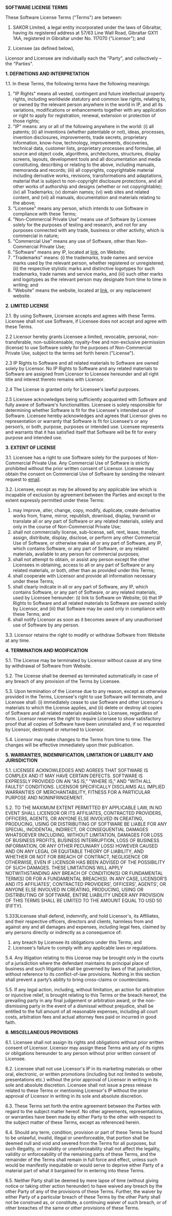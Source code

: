 **SOFTWARE LICENSE TERMS**

These Software License Terms ("Terms") are between:

1. SAKOR Limited, a legal entity incorporated under the laws of Gibraltar, having its registered address at 57/63 Line Wall Road, Gibraltar GX11 1AA, registered in Gibraltar under No. 117070 ("Licensor"); and

2. Licensee (as defined below),

Licensor and Licensee are individually each the "Party", and collectively – the "Parties".

**1. DEFINITIONS AND INTERPRETATION**

1.1. In these Terms, the following terms have the following meanings:

 1. "IP Rights" means all vested, contingent and future intellectual property rights, including worldwide statutory and common law rights, relating to, or owned by the relevant person anywhere in the world in IP, and all its variations, modifications or enhancements together with any application or right to apply for registration, renewal, extension or protection of those rights;
2. "IP" means: any or all of the following anywhere in the world: (i) all patents; (ii) all inventions (whether patentable or not), ideas, processes, invention disclosures, improvements, trade secrets, proprietary information, know-how, technology, improvements, discoveries, technical data, customer lists, proprietary processes and formulae, all source and object code, algorithms, architectures, structures, display screens, layouts, development tools and all documentation and media constituting, describing or relating to the above, including manuals, memoranda and records; (iii) all copyrights, copyrightable material including derivative works, revisions, transformations and adaptations, material that is subject to non-copyright disclosure protections, and all other works of authorship and designs (whether or not copyrightable); (iv) all Trademarks; (v) domain names; (vi) web sites and related content, and (vii) all manuals, documentation and materials relating to the above;
3. "Licensee" means any person, which intends to use Software in compliance with these Terms;  
4. "Non-Commercial Private Use" means use of Software by Licensee solely for the purposes of testing and research, and not for any purposes connected with any trade, business or other activity, which is commercial in nature;
5. "Commercial Use" means any use of Software, other than Non-Commercial Private Use;
6. "Software" means any IP, located at [link](https://github.com/dl-tokenf), on Website;
7. "Trademarks" means: (i) the trademarks, trade names and service marks used by the relevant person, whether registered or unregistered; (ii) the respective stylistic marks and distinctive logotypes for such trademarks, trade names and service marks, and (iii) such other marks and logotypes as the relevant person may designate from time to time in writing; and
8. "Website" means the website, located at [link](https://github.com/dl-tokenf), or any replacement website. 

**2. LIMITED LICENSE**

2.1. By using Software, Licensee accepts and agrees with these Terms. Licensee shall not use Software, if Licensee does not accept and agree with these Terms.

2.2 Licensor hereby grants Licensee a limited, revocable, personal, non-transferable, non-sublicensable, royalty-free and non-exclusive permission (license) to use Software  solely for the purposes of Non-Commercial Private Use, subject to the terms set forth herein ("License"). 

2.3 IP Rights to Software and all related materials to Software are owned solely by Licensor. No IP Rights to Software and any related materials to Software are assigned from Licensor to Licensee hereunder and all right title and interest thereto remains with Licensor.

2.4 The License is granted only for Licensee's lawful purposes. 

2.5 Licensee acknowledges being sufficiently acquainted with Software and fully aware of Software's functionalities. Licensee is solely responsible for determining whether Software is fit for the Licensee's intended use of Software. Licensee hereby acknowledges and agrees that Licensor gives no representation or warranty that Software is fit for Licensee's or any person’s, or both, purpose, purposes or intended use. Licensee represents and warrants that it has satisfied itself that Software will be fit for every purpose and intended use.

**3. EXTENT OF LICENSE**

3.1. Licensee has a right to use Software solely for the purposes of Non-Commercial Private Use. Any Commercial Use of Software is strictly prohibited without the prior written consent of Licensor. Licensee may obtain the consent on Commercial Use of Software by sending the relevant request to [email](mailto:legal@distributedlab.com). 

3.2. Licensee, except as may be allowed by any applicable law which is incapable of exclusion by agreement between the Parties and except to the extent expressly permitted under these Terms:

1. may improve, alter, change, copy, modify, duplicate, create derivative works from, frame, mirror, republish, download, display, transmit or translate all or any part of Software or any related materials, solely and only in the course of Non-Commercial Private Use;
1. shall not commercially license, sub-license, sell, rent, lease, transfer, assign, distribute, display, disclose, or perform any other Commercial Use of Software, or otherwise make all or any part of Software, any IP, which contains Software, or any part of Software, or any related materials, available to any person for commercial purposes; 
1. shall not attempt to obtain, or assist any person except the other Licensees in obtaining, access to all or any part of Software or any related materials, or both, other than as provided under this Terms; 
1. shall cooperate with Licensor and provide all information necessary under these Terms; 
1. shall clearly indicate in all or any part of Software, any IP, which contains Software, or any part of Software, or any related materials, used by Licensee hereunder: (i) link to Software on Website; (ii) that IP Rights to Software and all related materials to Software are owned solely by Licensor, and (iii) that Software may be used only in compliance with these Terms; and
1. shall notify Licensor as soon as it becomes aware of any unauthorised use of Software by any person.

3.3. Licensor retains the right to modify or withdraw Software from Website at any time. 

**4. TERMINATION AND MODIFICATION**

5.1. The License may be terminated by Licensor without cause at any time by withdrawal of Software from Website.

5.2. The License shall be deemed as terminated automatically in case of any breach of any provision of the Terms by Licensee.

5.3. Upon termination of the License due to any reason, except as otherwise provided in the Terms, Licensee's right to use Software will terminate, and Licensee shall: (i) immediately cease to use Software and other Licensor's materials to which the License applies, and (ii) delete or destroy all copies of Software and all related materials available to Licensee, regardless of form. Licensor reserves the right to require Licensee to show satisfactory proof that all copies of Software have been uninstalled and, if so requested by Licensor, destroyed or returned to Licensor. 

5.4. Licensor may make changes to the Terms from time to time. The changes will be effective immediately upon their publication. 


**5. WARRANTIES, INDEMNIFICATION, LIMITATION OF LIABILITY AND JURISDICTION**

5.1. LICENSEE ACKNOWLEDGES AND AGREES THAT SOFTWARE IS COMPLEX AND IT MAY HAVE CERTAIN DEFECTS. SOFTWARE IS EXPRESSLY PROVIDED ON AN "AS IS," "WHERE IS," AND "WITH ALL FAULTS" CONDITIONS. LICENSOR SPECIFICALLY DISCLAIMS ALL IMPLIED WARRANTIES OF MERCHANTABILITY, FITNESS FOR A PARTICULAR PURPOSE AND NONINFRINGEMENT. 

5.2. TO THE MAXIMUM EXTENT PERMITTED BY APPLICABLE LAW, IN NO EVENT SHALL LICENSOR OR ITS AFFILIATES, CONTRACTED PROVIDERS, OFFICERS, AGENTS, OR ANYONE ELSE INVOLVED IN CREATING, PRODUCING, USING OR DISTRIBUTING OF SOFTWARE BE LIABLE FOR ANY SPECIAL, INCIDENTAL, INDIRECT, OR CONSEQUENTIAL DAMAGES WHATSOEVER (INCLUDING, WITHOUT LIMITATION, DAMAGES FOR LOSS OF BUSINESS PROFITS, BUSINESS INTERRUPTION, LOSS OF BUSINESS INFORMATION, OR ANY OTHER PECUNIARY LOSS) HOWEVER CAUSED AND ON ANY LEGAL OR EQUITABLE THEORY OF LIABILITY, AND WHETHER OR NOT FOR BREACH OF CONTRACT, NEGLIGENCE OR OTHERWISE, EVEN IF LICENSOR HAS BEEN ADVISED OF THE POSSIBILITY OF SUCH DAMAGES. THESE LIMITATIONS WILL APPLY NOTWITHSTANDING ANY BREACH OF CONDITION(S) OR FUNDAMENTAL TERM(S) OR FOR A FUNDAMENTAL BREACH(S). IN ANY CASE, LICENSOR’S AND ITS AFFILIATES’, CONTRACTED PROVIDERS’, OFFICERS’, AGENTS’, OR ANYONE ELSE INVOLVED IN CREATING, PRODUCING, USING OR DISTRIBUTING OF SOFTWARE, ENTIRE LIABILITY UNDER ANY PROVISION OF THIS TERMS SHALL BE LIMITED TO THE AMOUNT EQUAL TO USD 50 (FIFTY).

5.333Licensee shall defend, indemnify, and hold Licensor's, its Affiliates, and their respective officers, directors and сlients, harmless from and against any and all damages and expenses, including legal fees, claimed by any persons directly or indirectly as a consequence of:

1. any breach by Licensee its obligations under this Terms; and
1. Licensee's failure to comply with any applicable laws or regulations. 

5.4. Any litigation relating to this License may be brought only in the courts of a jurisdiction where the defendant maintains its principal place of business and such litigation shall be governed by laws of that jurisdiction, without reference to its conflict-of-law provisions. Nothing in this section shall prevent a party’s ability to bring cross-claims or counterclaims.

5.5. If any legal action, including, without limitation, an action for arbitration or injunctive relief, is brought relating to this Terms or the breach hereof, the prevailing party in any final judgement or arbitration award, or the non-dismissing party in the event of a dismissal without prejudice, shall be entitled to the full amount of all reasonable expenses, including all court costs, arbitration fees and actual attorney fees paid or incurred in good faith.

**6. MISCELLANEOUS PROVISIONS**

6.1. Licensee shall not assign its rights and obligations without prior written consent of Licensor. Licensor may assign these Terms and any of its rights or obligations hereunder to any person without prior written consent of Licensee. 

6.2. Licensee shall not use Licensor's IP in its marketing materials or other oral, electronic, or written promotions (including but not limited to website, presentations etc.) without the prior approval of Licensor in writing in its sole and absolute discretion. Licensee shall not issue a press release related to these Terms or mentioning Licensor's IP without the prior approval of Licensor in writing in its sole and absolute discretion. 

6.3. These Terms set forth the entire agreement between the Parties with regard to the subject matter hereof. No other agreements, representations, or warranties have been made by either Party to the other with respect to the subject matter of these Terms, except as referenced herein. 

6.4. Should any term, condition, provision or part of these Terms be found to be unlawful, invalid, illegal or unenforceable, that portion shall be deemed null and void and severed from the Terms for all purposes, but such illegality, or invalidity or unenforceability shall not affect the legality, validity or enforceability of the remaining parts of these Terms, and the remainder of the Terms shall remain in full force and effect, unless such would be manifestly inequitable or would serve to deprive either Party of a material part of what it bargained for in entering into these Terms. 

6.5. Neither Party shall be deemed by mere lapse of time (without giving notice or taking other action hereunder) to have waived any breach by the other Party of any of the provisions of these Terms. Further, the waiver by either Party of a particular breach of these Terms by the other Party shall not be construed as, or constitute, a continuing waiver of such breach, or of other breaches of the same or other provisions of these Terms.
